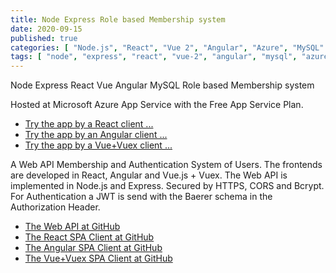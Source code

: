 ```yaml
---
title: Node Express Role based Membership system
date: 2020-09-15
published: true
categories: [ "Node.js", "React", "Vue 2", "Angular", "Azure", "MySQL" ]
tags: [ "node", "express", "react", "vue-2", "angular", "mysql", "azure" ]
---
```



Node Express React Vue Angular MySQL Role based Membership system

Hosted at Microsoft Azure App Service with the Free App Service Plan.

<ul>
<li><a href="https://spa.react.jwt.signup.persteenolsen.com" target="_blank" title="Membership">Try the app by a React client ...</a></li>
<li><a href="https://spa.angular.jwt.signup.persteenolsen.com" target="_blank" title="Membership">Try the app by an Angular client ...</a></li>
<li><a href="https://spa.vue.jwt.signup.persteenolsen.com" target="_blank" title="Membership">Try the app by a Vue+Vuex client ...</a></li>
</ul>

A Web API Membership and Authentication System of Users. The frontends are developed in React, Angular and Vue.js + Vuex. The Web API is implemented in Node.js and Express. Secured by HTTPS, CORS and Bcrypt. For Authentication a JWT is send with the Baerer schema in the Authorization Header.

<ul>
<li><a href="https://github.com/persteenolsen/node-express-jwt-signup-api" target="_blank">The Web API at GitHub</a></li>
<li><a href="https://github.com/persteenolsen/react-spa-jwt-signup-client" target="_blank">The React SPA Client at GitHub</a></li>
<li><a href="https://github.com/persteenolsen/angular-spa-jwt-signup-client" target="_blank">The Angular SPA Client at GitHub</a></li>
<li><a href="https://github.com/persteenolsen/vue-spa-jwt-signup-client" target="_blank">The Vue+Vuex SPA Client at GitHub</a></li>
</ul>


